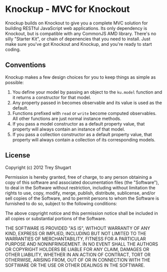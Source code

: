 Knockup - MVC for Knockout
==========================

Knockup builds on Knockout to give you a complete MVC solution for building RESTful JavaScript web applications. Its only dependency is Knockout, but is compatible with any CommonJS AMD library. There's no silly "Starter Kit", or chain of depenencies that you need to install. Just make sure you've got Knockout and Knockup, and you're ready to start coding.

Conventions
-----------

Knockup makes a few design choices for you to keep things as simple as possible:

1. You define your model by passing an object to the `ku.model` function and it returns a constructor for that model.
2. Any property passed in becomes observable and its value is used as the default.
3. Functions prefixed with `read` or `write` become computed observables. All other functions are just normal instance methods.
4. If you pass a model constructor as a default property value, that property will always contain an instance of that model.
5. If you pass a collection constructor as a default property value, that property will always contain a collection of its corresponding models.

License
-------

Copyright (c) 2012 Trey Shugart

Permission is hereby granted, free of charge, to any person obtaining a copy of this software and associated documentation files (the "Software"), to deal in the Software without restriction, including without limitation the rights to use, copy, modify, merge, publish, distribute, sublicense, and/or sell copies of the Software, and to permit persons to whom the Software is furnished to do so, subject to the following conditions:

The above copyright notice and this permission notice shall be included in all copies or substantial portions of the Software.

THE SOFTWARE IS PROVIDED "AS IS", WITHOUT WARRANTY OF ANY KIND, EXPRESS OR IMPLIED, INCLUDING BUT NOT LIMITED TO THE WARRANTIES OF MERCHANTABILITY, FITNESS FOR A PARTICULAR PURPOSE AND NONINFRINGEMENT. IN NO EVENT SHALL THE AUTHORS OR COPYRIGHT HOLDERS BE LIABLE FOR ANY CLAIM, DAMAGES OR OTHER LIABILITY, WHETHER IN AN ACTION OF CONTRACT, TORT OR OTHERWISE, ARISING FROM, OUT OF OR IN CONNECTION WITH THE SOFTWARE OR THE USE OR OTHER DEALINGS IN THE SOFTWARE.